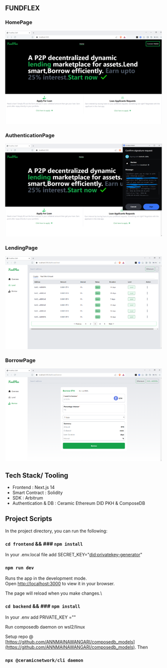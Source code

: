 ## FUNDFLEX

### HomePage
![HomePage](/frontend/assets/Homepage.png)

### AuthenticationPage
![AuthenticationPage](/frontend/assets/HomeAuthentication.png)

### LendingPage
![LendingPage](/frontend/assets/LendingPage2.png)

### BorrowPage
![BorrowPage](/frontend/assets/BorrowPage.png)

## Tech Stack/ Tooling
- Frontend : Next.js 14
- Smart Contract : Solidity
- SDK : Arbitrum
- Authentication & DB : Ceramic Ethereum DID PKH & ComposeDB

## Project Scripts

In the project directory, you can run the following:
### `cd frontend` &&  ### `npm install`

In your .env.local file add SECRET_KEY="<did:privatekey-generator>"

### `npm run dev`

Runs the app in the development mode.\
Open [http://localhost:3000](http://localhost:3000) to view it in your browser.

The page will reload when you make changes.\


### `cd backend` && ### `npm install`

In your .env add PRIVATE_KEY ="<walletprivatekey>"

Run composedb daemon on wsl2/linux

Setup repo @ [https://github.com/ANNMAINAWANGARI/composedb_models](https://github.com/ANNMAINAWANGARI/composedb_models). Then

### `npx @ceramicnetwork/cli daemon`


